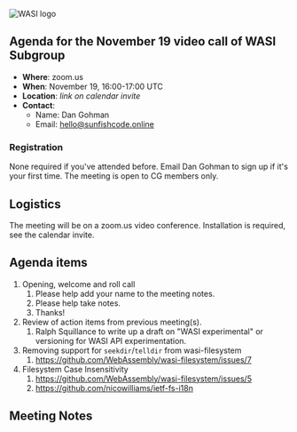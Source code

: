 ![WASI logo](/WASI.png)

## Agenda for the November 19 video call of WASI Subgroup

- **Where**: zoom.us
- **When**: November 19, 16:00-17:00 UTC
- **Location**: *link on calendar invite*
- **Contact**:
    - Name: Dan Gohman
    - Email: hello@sunfishcode.online

### Registration

None required if you've attended before. Email Dan Gohman to sign up if it's
your first time. The meeting is open to CG members only.

## Logistics

The meeting will be on a zoom.us video conference.
Installation is required, see the calendar invite.

## Agenda items

1. Opening, welcome and roll call
    1. Please help add your name to the meeting notes.
    1. Please help take notes.
    1. Thanks!
1. Review of action items from previous meeting(s).
    1. Ralph Squillance to write up a draft on "WASI experimental" or
       versioning for WASI API experimentation.
1. Removing support for `seekdir`/`telldir` from wasi-filesystem
    1. https://github.com/WebAssembly/wasi-filesystem/issues/7
1. Filesystem Case Insensitivity
    1. https://github.com/WebAssembly/wasi-filesystem/issues/5
    1. https://github.com/nicowilliams/ietf-fs-i18n

## Meeting Notes
